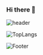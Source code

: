 ### Hi there 👋

![header](https://capsule-render.vercel.app/api?type=waving&color=auto&height=200&section=header&text=SeongGyeong%20GitHub&fontSize=50&fontColor=auto)
<div>
<img style="margin-right:10px" src="https://github-readme-stats.vercel.app/api/top-langs/?username=hsgyeong&layout=compact&hide_border=true&langs_count=10" alt="TopLangs">
</div>
<!--[Top Langs](https://github-readme-stats.vercel.app/api/top-langs/?username=hsgyeong&layout=compact&hide_border=true&langs_count=10)-->
<!--(https://github.com/hsgyeong/github-readme-stats)-->
<!--git stats
![Anurag's GitHub stats](https://github-readme-stats.vercel.app/api?username=hsgyeong)(https://github.com/hsgyeong/github-readme-stats)-->

![Footer](https://capsule-render.vercel.app/api?type=waving&color=auto&height=200&section=footer)

